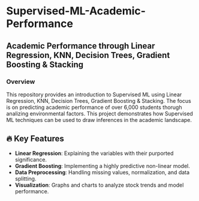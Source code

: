 # Supervised-ML-Academic-Performance

## Academic Performance through Linear Regression, KNN, Decision Trees, Gradient Boosting & Stacking

### Overview

This repository provides an introduction to Supervised ML using Linear Regression, KNN, Decision Trees, Gradient Boosting & Stacking. The focus is on predicting academic performance of over 6,000 students thorugh analizing environmental factors. This project demonstrates how Supervised ML techniques can be used to draw inferences in the academic landscape.

## 🔥 Key Features

- **Linear Regression**: Explaining the variables with their purported significance.
- **Gradient Boosting**: Implementing a highly predictive non-linear model.
- **Data Preprocessing**: Handling missing values, normalization, and data splitting.
- **Visualization**: Graphs and charts to analyze stock trends and model performance.
